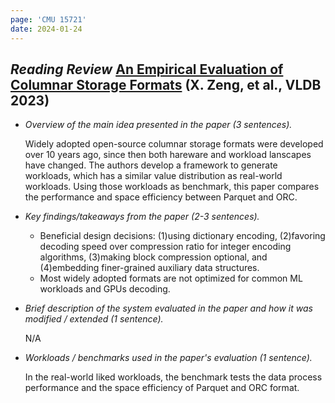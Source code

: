 ```yaml
---
page: 'CMU 15721'
date: 2024-01-24
---
```


## _Reading Review_ [An Empirical Evaluation of Columnar Storage Formats](https://15721.courses.cs.cmu.edu/spring2024/papers/02-data1/p148-zeng.pdf) (X. Zeng, et al., VLDB 2023)

- _Overview of the main idea presented in the paper (3 sentences)._

  Widely adopted open-source columnar storage formats were developed over 10 years ago, since then both hareware and workload lanscapes have changed.
  The authors develop a framework to generate workloads, which has a similar value distribution as real-world workloads.
  Using those workloads as benchmark, this paper compares the performance and space efficiency between Parquet and ORC.

- _Key findings/takeaways from the paper (2-3 sentences)._

  - Beneficial design decisions: (1)using dictionary encoding, (2)favoring decoding speed over compression ratio for integer encoding algorithms, (3)making block compression optional, and (4)embedding finer-grained auxiliary data structures.
  - Most widely adopted formats are not optimized for common ML workloads and GPUs decoding.

- _Brief description of the system evaluated in the paper and how it was modified / extended (1 sentence)._

  N/A

- _Workloads / benchmarks used in the paper's evaluation (1 sentence)._

  In the real-world liked workloads, the benchmark tests the data process performance and the space efficiency of Parquet and ORC format.
